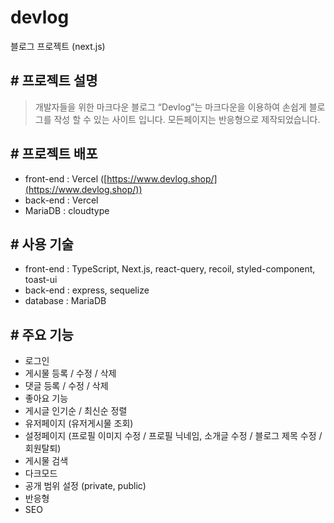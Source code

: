 # devlog
블로그 프로젝트 (next.js)

## # 프로젝트 설명
> 개발자들을 위한 마크다운 블로그 “Devlog”는 마크다운을 이용하여 손쉽게 블로그를 작성 할 수 있는 사이트 입니다. 모든페이지는 반응형으로 제작되었습니다.


## # 프로젝트 배포
- front-end : Vercel ([https://www.devlog.shop/](https://www.devlog.shop/))
- back-end : Vercel
- MariaDB : cloudtype

## # 사용 기술
- front-end : TypeScript, Next.js, react-query, recoil, styled-component, toast-ui
- back-end : express, sequelize
- database : MariaDB

## # 주요 기능
- 로그인
- 게시물 등록 / 수정 / 삭제
- 댓글 등록 / 수정 / 삭제
- 좋아요 기능
- 게시글 인기순 / 최신순 정렬
- 유저페이지 (유저게시물 조회)
- 설정페이지 (프로필 이미지 수정 / 프로필 닉네임, 소개글 수정 / 블로그 제목 수정 / 회원탈퇴)
- 게시물 검색
- 다크모드
- 공개 범위 설정 (private, public)
- 반응형
- SEO

